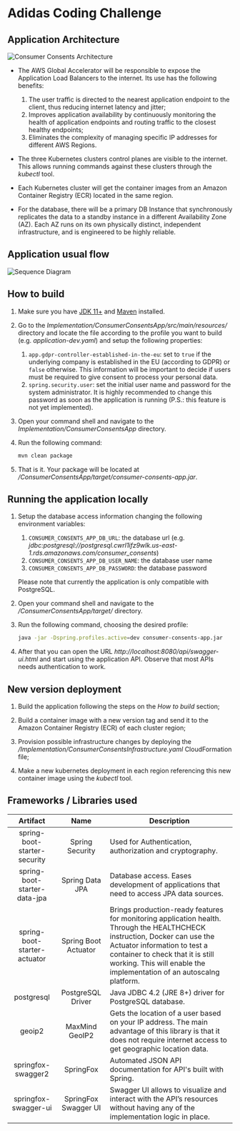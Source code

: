 # Adidas Coding Challenge

## Application Architecture

![Consumer Consents Architecture](https://raw.githubusercontent.com/rosberglinhares/adidas-coding-challenge/master/Documentation/ConsumerConsentsArchitecture.png)

* The AWS Global Accelerator will be responsible to expose the Application Load Balancers to the internet. Its use has the following benefits:
    1. The user traffic is directed to the nearest application endpoint to the client, thus reducing internet latency and jitter;
    2. Improves application availability by continuously monitoring the health of application endpoints and routing traffic to the closest healthy endpoints;
    3. Eliminates the complexity of managing specific IP addresses for different AWS Regions.
    
* The three Kubernetes clusters control planes are visible to the internet. This allows running commands against these clusters through the *kubectl* tool.

* Each Kubernetes cluster will get the container images from an Amazon Container Registry (ECR) located in the same region.

* For the database, there will be a primary DB Instance that synchronously replicates the data to a standby instance in a different Availability Zone (AZ). Each AZ runs on its own physically distinct, independent infrastructure, and is engineered to be highly reliable.

## Application usual flow

![Sequence Diagram](https://raw.githubusercontent.com/rosberglinhares/adidas-coding-challenge/master/Documentation/SequenceDiagram.png)

## How to build

1. Make sure you have [JDK 11+][1] and [Maven][2] installed.

2. Go to the *Implementation/ConsumerConsentsApp/src/main/resources/* directory and locate the file according
   to the profile you want to build (e.g. *application-dev.yaml*) and setup the following properties:
   
    1. `app.gdpr-controller-established-in-the-eu`: set to `true` if the underlying company is established in the EU
       (according to GDPR) or `false` otherwise. This information will be important to decide if users must be required
       to give consent to process your personal data.
    2. `spring.security.user`: set the initial user name and password for the system administrator. It is highly
        recommended to change this password as soon as the application is running (P.S.: this feature is not yet implemented).

3. Open your command shell and navigate to the *Implementation/ConsumerConsentsApp* directory.

4. Run the following command:

    ```bash
    mvn clean package
    ```

5. That is it. Your package will be located at */ConsumerConsentsApp/target/consumer-consents-app.jar*.

## Running the application locally

1. Setup the database access information changing the following environment variables:

    1. `CONSUMER_CONSENTS_APP_DB_URL`: the database url (e.g. *jdbc:postgresql://postgresql.cwrl1ifz9wlk.us-east-1.rds.amazonaws.com/consumer_consents*)
    2. `CONSUMER_CONSENTS_APP_DB_USER_NAME`: the database user name
    3. `CONSUMER_CONSENTS_APP_DB_PASSWORD`: the database password
    
    Please note that currently the application is only compatible with PostgreSQL.

2. Open your command shell and navigate to the */ConsumerConsentsApp/target/* directory.

3. Run the following command, choosing the desired profile:

    ```bash
    java -jar -Dspring.profiles.active=dev consumer-consents-app.jar
    ```

4. After that you can open the URL *http://localhost:8080/api/swagger-ui.html* and start using the application API.
   Observe that most APIs needs authentication to work.

## New version deployment

1. Build the application following the steps on the *How to build* section;

2. Build a container image with a new version tag and send it to the Amazon Container Registry (ECR) of each cluster region;

3. Provision possible infrastructure changes by deploying the */Implementation/ConsumerConsentsInfrastructure.yaml* CloudFormation file;

4. Make a new kubernetes deployment in each region referencing this new container image using the *kubectl* tool.

## Frameworks / Libraries used

<table>
<thead>
    <tr>
        <th align="center">Artifact</th>
        <th align="center">Name</th>
        <th>Description</th>
    </tr>
</thead>
<tbody>
    <tr>
        <td align="center">spring-boot-starter-security</td>
        <td align="center">Spring Security</td>
        <td>Used for Authentication, authorization and cryptography.</td>
    </tr>
    <tr>
        <td align="center">spring-boot-starter-data-jpa</td>
        <td align="center">Spring Data JPA</td>
        <td>Database access. Eases development of applications that need to access JPA data sources.</td>
    </tr>
    <tr>
        <td align="center">spring-boot-starter-actuator</td>
        <td align="center">Spring Boot Actuator</td>
        <td>
            Brings production-ready features for monitoring application health. Through the HEALTHCHECK instruction,
            Docker can use the Actuator information to test a container to check that it is still working. This will
            enable the implementation of an autoscalng platform.
        </td>
    </tr>
    <tr>
        <td align="center">postgresql</td>
        <td align="center">PostgreSQL Driver</td>
        <td>Java JDBC 4.2 (JRE 8+) driver for PostgreSQL database.</td>
    </tr>
    <tr>
        <td align="center">geoip2</td>
        <td align="center">MaxMind GeoIP2</td>
        <td>
            Gets the location of a user based on your IP address. The main advantage of this library is that
            it does not require internet access to get geographic location data.
        </td>
    </tr>
    <tr>
        <td align="center">springfox-swagger2</td>
        <td align="center">SpringFox</td>
        <td>Automated JSON API documentation for API's built with Spring.</td>
    </tr>
    <tr>
        <td align="center">springfox-swagger-ui</td>
        <td align="center">SpringFox Swagger UI</td>
        <td>
            Swagger UI allows to visualize and interact with the API’s resources without having any of the
            implementation logic in place.
        </td>
    </tr>
</tbody>
</table>

[1]: https://www.oracle.com/technetwork/java/javase/downloads/jdk11-downloads-5066655.html
[2]: https://maven.apache.org/download.cgi